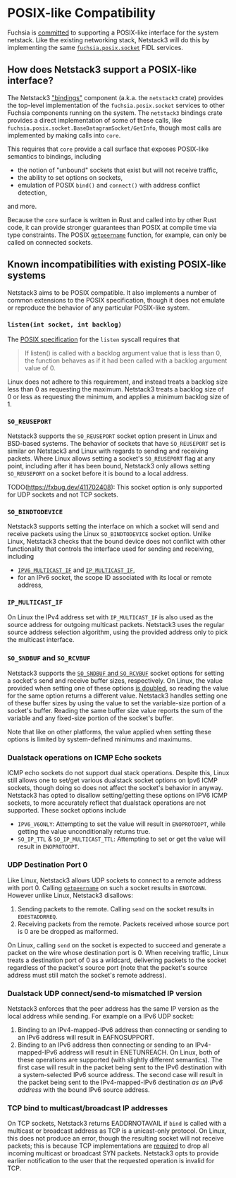 # POSIX-like Compatibility

Fuchsia is [committed][Fuchsia RFC-0184] to supporting a POSIX-like interface
for the system netstack. Like the existing networking stack, Netstack3 will
do this by implementing the same [`fuchsia.posix.socket`] FIDL services.

## How does Netstack3 support a POSIX-like interface?

The Netstack3 ["bindings"][core and bindings] component (a.k.a. the `netstack3`
crate) provides the top-level implementation of the `fuchsia.posix.socket`
services to other Fuchsia components running on the system. The `netstack3`
bindings crate provides a direct implementation of some of these calls, like
`fuchsia.posix.socket.BaseDatagramSocket/GetInfo`, though most calls are
implemented by making calls into `core`.

This requires that `core` provide a call surface that exposes POSIX-like
semantics to bindings, including

- the notion of "unbound" sockets that exist but will not receive traffic,
- the ability to set options on sockets,
- emulation of POSIX `bind()` and `connect()` with address conflict detection,

and more.

Because the `core` surface is written in Rust and called into by other Rust
code, it can provide stronger guarantees than POSIX at compile time via type
constraints. The POSIX [`getpeername`] function, for example, can only be called
on connected sockets.

## Known incompatibilities with existing POSIX-like systems

Netstack3 aims to be POSIX compatible. It also implements a number of common
extensions to the POSIX specification, though it does not emulate or reproduce
the behavior of any particular POSIX-like system.

### `listen(int socket, int backlog)`

The [POSIX specification][POSIX listen] for the `listen` syscall requires that

> If listen() is called with a backlog argument value that is less than 0, the
> function behaves as if it had been called with a backlog argument value of 0.

Linux does not adhere to this requirement, and instead treats a backlog size
less than 0 as requesting the maximum. Netstack3 treats a backlog size of 0 or
less as requesting the minimum, and applies a minimum backlog size of 1.

### `SO_REUSEPORT`

Netstack3 supports the `SO_REUSEPORT` socket option present in Linux and
BSD-based systems. The behavior of sockets that have `SO_REUSEPORT` set is
similar on Netstack3 and Linux with regards to sending and receiving packets.
Where Linux allows setting a socket's `SO_REUSEPORT` flag at any point,
including after it has been bound, Netstack3 only allows setting `SO_REUSEPORT`
on a socket before it is bound to a local address.

TODO(https://fxbug.dev/411702408): This socket option is only supported for UDP
sockets and not TCP sockets.

### `SO_BINDTODEVICE`

Netstack3 supports setting the interface on which a socket will send and receive
packets using the Linux `SO_BINDTODEVICE` socket option. Unlike Linux, Netstack3
checks that the bound device does not conflict with other functionality that
controls the interface used for sending and receiving, including
- [`IPV6_MULTICAST_IF`] and [`IP_MULTICAST_IF`],
- for an IPv6 socket, the scope ID associated with its local or remote address,

### `IP_MULTICAST_IF`

On Linux the IPv4 address set with `IP_MULTICAST_IF` is also used as the source
address for outgoing multicast packets. Netstack3 uses the regular source
address selection algorithm, using the provided address only to pick the
multicast interface.

### `SO_SNDBUF` and `SO_RCVBUF`

Netstack3 supports the [`SO_SNDBUF` and `SO_RCVBUF`][POSIX buffer sizes] socket
options for setting a socket's send and receive buffer sizes, respectively. On
Linux, the value provided when setting one of these options
[is doubled][Linux buffer sizes], so reading the value for the same option
returns a different value. Netstack3 handles setting one of these buffer sizes
by using the value to set the variable-size portion of a socket's buffer.
Reading the same buffer size value reports the sum of the variable and any
fixed-size portion of the socket's buffer.

Note that like on other platforms, the value applied when setting these options
is limited by system-defined minimums and maximums.

### Dualstack operations on ICMP Echo sockets

ICMP echo sockets do not support dual stack operations. Despite this, Linux
still allows one to set/get various dualstack socket options on Ipv6 ICMP
sockets, though doing so does not affect the socket's behavior in anyway.
Netstack3 has opted to disallow setting/getting these options on IPV6 ICMP
sockets, to more accurately reflect that dualstack operations are not supported.
These socket options include
  * `IPV6_V6ONLY`: Attempting to set the value will result in `ENOPROTOOPT`,
    while getting the value unconditionally returns true.
  * `SO_IP_TTL` & `SO_IP_MULTICAST_TTL`: Attempting to set or get the value will
    result in `ENOPROTOOPT`.

### UDP Destination Port 0
Like Linux, Netstack3 allows UDP sockets to connect to a remote address with
port 0. Calling [`getpeername`] on such a socket results in `ENOTCONN`. However
unlike Linux, Netstack3 disallows:

  1. Sending packets to the remote. Calling `send` on the socket results in
    `EDESTADDRREQ`.
  2. Receiving packets from the remote. Packets received whose source port is 0
    are be dropped as malformed.

On Linux, calling `send` on the socket is expected to succeed and generate a
packet on the wire whose destination port is 0. When receiving traffic, Linux
treats a destination port of 0 as a wildcard, delivering packets to the socket
regardless of the packet's source port (note that the packet's source address
must still match the socket's remote address).

### Dualstack UDP connect/send-to mismatched IP version

Netstack3 enforces that the peer address has the same IP version as the local
address while sending. For example on a IPv6 UDP socket:
  1. Binding to an IPv4-mapped-IPv6 address then connecting or sending to an
  IPv6 address will result in EAFNOSUPPORT.
  2. Binding to an IPv6 address then connecting or sending to an
  IPv4-mapped-IPv6 address will result in ENETUNREACH.
On Linux, both of these operations are supported (with slightly different
semantics). The first case will result in the packet being sent to the IPv6
destination with a system-selected IPv6 source address. The second case will
result in the packet being sent to the IPv4-mapped-IPv6 destination *as an IPv6
address* with the bound IPv6 source address.

### TCP bind to multicast/broadcast IP addresses

On TCP sockets, Netstack3 returns EADDRNOTAVAIL if `bind` is called with a
multicast or broadcast address as TCP is a unicast-only protocol. On Linux,
this does not produce an error, though the resulting socket will not receive
packets; this is because TCP implementations are
[required][TCP RFC 9293: Source Address Validation] to drop all
incoming multicast or broadcast SYN packets. Netstack3 opts to provide earlier
notification to the user that the requested operation is invalid for TCP.

[Fuchsia RFC-0184]: /docs/contribute/governance/rfcs/0184_posix_compatibility_for_the_system_netstack
[`fuchsia.posix.socket`]: /sdk/fidl/fuchsia.posix.socket/socket.fidl
[core and bindings]: ./CORE_BINDINGS.md#core-and-bindings
[`getpeername`]: https://pubs.opengroup.org/onlinepubs/9699919799/functions/getpeername.html
[POSIX listen]: https://pubs.opengroup.org/onlinepubs/9699919799/functions/listen.html
[`IPV6_MULTICAST_IF`]: https://pubs.opengroup.org/onlinepubs/9699919799/functions/V2_chap02.html
[`IP_MULTICAST_IF`]: https://man7.org/linux/man-pages/man7/ip.7.html
[POSIX buffer sizes]: https://pubs.opengroup.org/onlinepubs/9699919799/functions/V2_chap02.html#tagtcjh_8
[Linux buffer sizes]: https://man7.org/linux/man-pages/man7/socket.7.html
[TCP RFC 9293: Source Address Validation]: https://datatracker.ietf.org/doc/html/rfc9293#section-3.9.2.3-2.2
